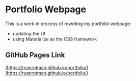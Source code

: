 # Portfolio Webpage
This is a work in process of rewriting my portfolio webpage:
- updating the UI
- using Materialize as the CSS framework

## GitHub Pages Link
[https://ryanrotman.github.io/portfolio/](https://ryanrotman.github.io/portfolio/)